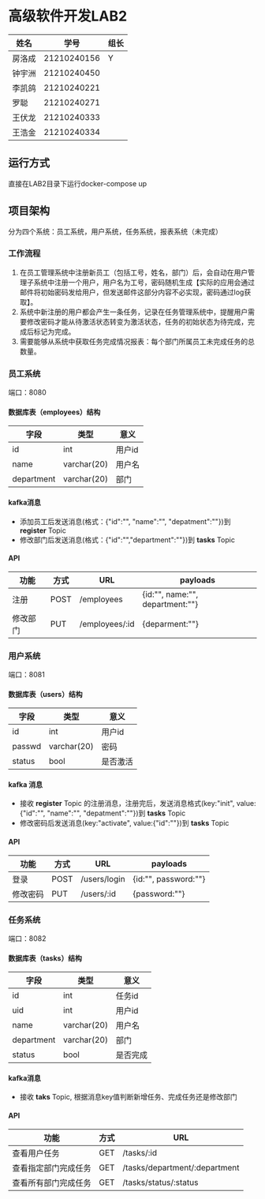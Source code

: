 # 高级软件开发LAB2

| 姓名   | 学号        | 组长 |
| ------ | ----------- | ---- |
| 房洛成 | 21210240156 | Y    |
| 钟宇洲 | 21210240450 |      |
| 李凯鸽 | 21210240221 |      |
| 罗聪   | 21210240271 |      |
| 王伏龙 | 21210240333 |      |
| 王浩金 | 21210240334 |      |

## 运行方式

直接在LAB2目录下运行docker-compose up

## 项目架构

分为四个系统：员工系统，用户系统，任务系统，报表系统（未完成）

### 工作流程

1. 在员工管理系统中注册新员工（包括工号，姓名，部门）后，会自动在用户管理子系统中注册一个用户，用户名为工号，密码随机生成【实际的应用会通过邮件将初始密码发给用户，但发送邮件这部分内容不必实现，密码通过log获取】。
2. 系统中新注册的用户都会产生一条任务，记录在任务管理系统中，提醒用户需要修改密码才能从待激活状态转变为激活状态，任务的初始状态为待完成，完成后标记为完成。
3. 需要能够从系统中获取任务完成情况报表：每个部门所属员工未完成任务的总数量。

### 员工系统

端口：8080

#### 数据库表（employees）结构

| 字段       | 类型        | 意义   |
| ---------- | ----------- | ------ |
| id         | int         | 用户id |
| name       | varchar(20) | 用户名 |
| department | varchar(20) | 部门   |

#### kafka消息

- 添加员工后发送消息(格式：{"id":"", "name":"", "depatment":""})到 **register**  Topic
- 修改部门后发送消息(格式：{"id":"","department":""})到 **tasks** Topic

#### API

| 功能     | 方式 | URL            | payloads                        |
| -------- | ---- | -------------- | ------------------------------- |
| 注册     | POST | /employees     | {id:"", name:"", department:""} |
| 修改部门 | PUT  | /employees/:id | {deparment:""}                  |

### 用户系统

端口：8081

#### 数据库表（users）结构

| 字段   | 类型        | 意义     |
| ------ | ----------- | -------- |
| id     | int         | 用户id   |
| passwd | varchar(20) | 密码     |
| status | bool        | 是否激活 |

#### kafka 消息

- 接收 **register** Topic 的注册消息，注册完后，发送消息格式(key:"init", value:{"id":"", "name":"", "depatment":""})到 **tasks** Topic
- 修改密码后发送消息(key:"activate", value:{"id":""})到 **tasks** Topic

#### API

| 功能     | 方式 | URL          | payloads             |
| -------- | ---- | ------------ | -------------------- |
| 登录     | POST | /users/login | {id:"", password:""} |
| 修改密码 | PUT  | /users/:id   | {password:""}        |

### 任务系统

端口：8082

#### 数据库表（tasks）结构

| 字段       | 类型        | 意义     |
| ---------- | ----------- | -------- |
| id         | int         | 任务id   |
| uid        | int         | 用户id   |
| name       | varchar(20) | 用户名   |
| department | varchar(20) | 部门     |
| status     | bool        | 是否完成 |

#### kafka消息

- 接收 **taks** Topic, 根据消息key值判断新增任务、完成任务还是修改部门

#### API

| 功能                 | 方式 | URL                           |
| -------------------- | ---- | ----------------------------- |
| 查看用户任务         | GET  | /tasks/:id                    |
| 查看指定部门完成任务 | GET  | /tasks/department/:department |
| 查看所有部门完成任务 | GET  | /tasks/status/:status         |
